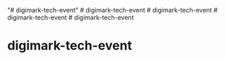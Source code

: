 "# digimark-tech-event" 
#   d i g i m a r k - t e c h - e v e n t  
 #   d i g i m a r k - t e c h - e v e n t  
 #   d i g i m a r k - t e c h - e v e n t  
 # digimark-tech-event
# digimark-tech-event
